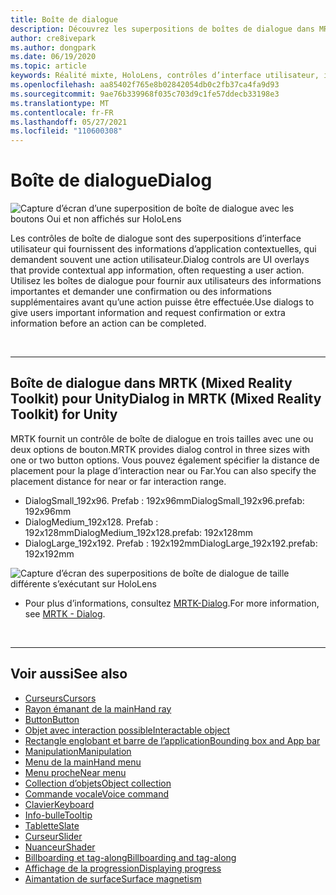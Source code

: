 ```yaml
---
title: Boîte de dialogue
description: Découvrez les superpositions de boîtes de dialogue dans MRTK et comment les utiliser dans des applications de réalité mixte.
author: cre8ivepark
ms.author: dongpark
ms.date: 06/19/2020
ms.topic: article
keywords: Réalité mixte, HoloLens, contrôles d’interface utilisateur, interaction, interface utilisateur, expérience utilisateur, conception UX, interface utilisateur spatiale, interaction spatiale, interface utilisateur 3D, expérience utilisateur 3D, casque de la réalité mixte, casque de réalité mixte, casque de réalité virtuelle, HoloLens, MRTK, kit de mise en réalité mixte
ms.openlocfilehash: aa85402f765e8b02842054db0c2fb37ca4fa9d93
ms.sourcegitcommit: 9ae76b339968f035c703d9c1fe57ddecb33198e3
ms.translationtype: MT
ms.contentlocale: fr-FR
ms.lasthandoff: 05/27/2021
ms.locfileid: "110600308"
---
```

# <a name="dialog"></a><span data-ttu-id="029c9-104">Boîte de dialogue</span><span class="sxs-lookup"><span data-stu-id="029c9-104">Dialog</span></span>

![Capture d’écran d’une superposition de boîte de dialogue avec les boutons Oui et non affichés sur HoloLens](images/MRTK_UX_Dialog.jpg)

<span data-ttu-id="029c9-106">Les contrôles de boîte de dialogue sont des superpositions d’interface utilisateur qui fournissent des informations d’application contextuelles, qui demandent souvent une action utilisateur.</span><span class="sxs-lookup"><span data-stu-id="029c9-106">Dialog controls are UI overlays that provide contextual app information, often requesting a user action.</span></span> <span data-ttu-id="029c9-107">Utilisez les boîtes de dialogue pour fournir aux utilisateurs des informations importantes et demander une confirmation ou des informations supplémentaires avant qu’une action puisse être effectuée.</span><span class="sxs-lookup"><span data-stu-id="029c9-107">Use dialogs to give users important information and request confirmation or extra information before an action can be completed.</span></span>

<br>

---

## <a name="dialog-in-mrtk-mixed-reality-toolkit-for-unity"></a><span data-ttu-id="029c9-108">Boîte de dialogue dans MRTK (Mixed Reality Toolkit) pour Unity</span><span class="sxs-lookup"><span data-stu-id="029c9-108">Dialog in MRTK (Mixed Reality Toolkit) for Unity</span></span>
<span data-ttu-id="029c9-109">MRTK fournit un contrôle de boîte de dialogue en trois tailles avec une ou deux options de bouton.</span><span class="sxs-lookup"><span data-stu-id="029c9-109">MRTK provides dialog control in three sizes with one or two button options.</span></span> <span data-ttu-id="029c9-110">Vous pouvez également spécifier la distance de placement pour la plage d’interaction near ou Far.</span><span class="sxs-lookup"><span data-stu-id="029c9-110">You can also specify the placement distance for near or far interaction range.</span></span> 

- <span data-ttu-id="029c9-111">DialogSmall_192x96. Prefab : 192x96mm</span><span class="sxs-lookup"><span data-stu-id="029c9-111">DialogSmall_192x96.prefab: 192x96mm</span></span>
- <span data-ttu-id="029c9-112">DialogMedium_192x128. Prefab : 192x128mm</span><span class="sxs-lookup"><span data-stu-id="029c9-112">DialogMedium_192x128.prefab: 192x128mm</span></span>
- <span data-ttu-id="029c9-113">DialogLarge_192x192. Prefab : 192x192mm</span><span class="sxs-lookup"><span data-stu-id="029c9-113">DialogLarge_192x192.prefab: 192x192mm</span></span>

![Capture d’écran des superpositions de boîte de dialogue de taille différente s’exécutant sur HoloLens](images/MRTK_UX_Dialog_Types.jpg)


* <span data-ttu-id="029c9-115">Pour plus d’informations, consultez [MRTK-Dialog](/windows/mixed-reality/mrtk-unity/features/ux-building-blocks/dialog).</span><span class="sxs-lookup"><span data-stu-id="029c9-115">For more information, see [MRTK - Dialog](/windows/mixed-reality/mrtk-unity/features/ux-building-blocks/dialog).</span></span>

<br>

---

## <a name="see-also"></a><span data-ttu-id="029c9-116">Voir aussi</span><span class="sxs-lookup"><span data-stu-id="029c9-116">See also</span></span>

* [<span data-ttu-id="029c9-117">Curseurs</span><span class="sxs-lookup"><span data-stu-id="029c9-117">Cursors</span></span>](cursors.md)
* [<span data-ttu-id="029c9-118">Rayon émanant de la main</span><span class="sxs-lookup"><span data-stu-id="029c9-118">Hand ray</span></span>](point-and-commit.md)
* [<span data-ttu-id="029c9-119">Button</span><span class="sxs-lookup"><span data-stu-id="029c9-119">Button</span></span>](button.md)
* [<span data-ttu-id="029c9-120">Objet avec interaction possible</span><span class="sxs-lookup"><span data-stu-id="029c9-120">Interactable object</span></span>](interactable-object.md)
* [<span data-ttu-id="029c9-121">Rectangle englobant et barre de l’application</span><span class="sxs-lookup"><span data-stu-id="029c9-121">Bounding box and App bar</span></span>](app-bar-and-bounding-box.md)
* [<span data-ttu-id="029c9-122">Manipulation</span><span class="sxs-lookup"><span data-stu-id="029c9-122">Manipulation</span></span>](direct-manipulation.md)
* [<span data-ttu-id="029c9-123">Menu de la main</span><span class="sxs-lookup"><span data-stu-id="029c9-123">Hand menu</span></span>](hand-menu.md)
* [<span data-ttu-id="029c9-124">Menu proche</span><span class="sxs-lookup"><span data-stu-id="029c9-124">Near menu</span></span>](near-menu.md)
* [<span data-ttu-id="029c9-125">Collection d’objets</span><span class="sxs-lookup"><span data-stu-id="029c9-125">Object collection</span></span>](object-collection.md)
* [<span data-ttu-id="029c9-126">Commande vocale</span><span class="sxs-lookup"><span data-stu-id="029c9-126">Voice command</span></span>](voice-input.md)
* [<span data-ttu-id="029c9-127">Clavier</span><span class="sxs-lookup"><span data-stu-id="029c9-127">Keyboard</span></span>](keyboard.md)
* [<span data-ttu-id="029c9-128">Info-bulle</span><span class="sxs-lookup"><span data-stu-id="029c9-128">Tooltip</span></span>](tooltip.md)
* [<span data-ttu-id="029c9-129">Tablette</span><span class="sxs-lookup"><span data-stu-id="029c9-129">Slate</span></span>](slate.md)
* [<span data-ttu-id="029c9-130">Curseur</span><span class="sxs-lookup"><span data-stu-id="029c9-130">Slider</span></span>](slider.md)
* [<span data-ttu-id="029c9-131">Nuanceur</span><span class="sxs-lookup"><span data-stu-id="029c9-131">Shader</span></span>](shader.md)
* [<span data-ttu-id="029c9-132">Billboarding et tag-along</span><span class="sxs-lookup"><span data-stu-id="029c9-132">Billboarding and tag-along</span></span>](billboarding-and-tag-along.md)
* [<span data-ttu-id="029c9-133">Affichage de la progression</span><span class="sxs-lookup"><span data-stu-id="029c9-133">Displaying progress</span></span>](progress.md)
* [<span data-ttu-id="029c9-134">Aimantation de surface</span><span class="sxs-lookup"><span data-stu-id="029c9-134">Surface magnetism</span></span>](surface-magnetism.md)